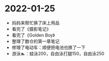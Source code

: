 # 2022-01-25

- 妈妈来帮忙换了床上用品
- 看完了《摄影笔记》
- 看完了《Golden Boy》
- 整理了数仓的第一章笔记
- 修理了电动车：顺便把电池也换了一下
- 游泳🏊：蛙泳200，自由泳打腿150，自由泳250